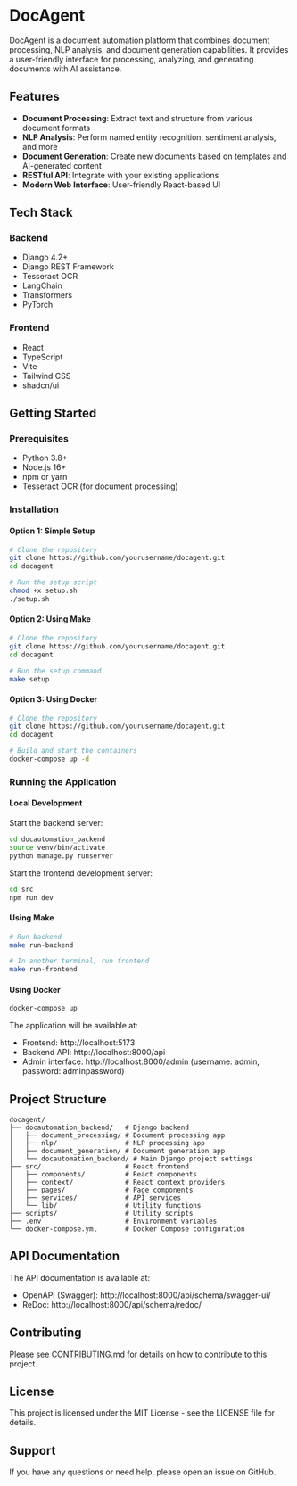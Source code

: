 # DocAgent

DocAgent is a document automation platform that combines document processing, NLP analysis, and document generation capabilities. It provides a user-friendly interface for processing, analyzing, and generating documents with AI assistance.

## Features

- **Document Processing**: Extract text and structure from various document formats
- **NLP Analysis**: Perform named entity recognition, sentiment analysis, and more
- **Document Generation**: Create new documents based on templates and AI-generated content
- **RESTful API**: Integrate with your existing applications
- **Modern Web Interface**: User-friendly React-based UI

## Tech Stack

### Backend
- Django 4.2+
- Django REST Framework
- Tesseract OCR
- LangChain
- Transformers
- PyTorch

### Frontend
- React
- TypeScript
- Vite
- Tailwind CSS
- shadcn/ui

## Getting Started

### Prerequisites

- Python 3.8+
- Node.js 16+
- npm or yarn
- Tesseract OCR (for document processing)

### Installation

#### Option 1: Simple Setup

```bash
# Clone the repository
git clone https://github.com/yourusername/docagent.git
cd docagent

# Run the setup script
chmod +x setup.sh
./setup.sh
```

#### Option 2: Using Make

```bash
# Clone the repository
git clone https://github.com/yourusername/docagent.git
cd docagent

# Run the setup command
make setup
```

#### Option 3: Using Docker

```bash
# Clone the repository
git clone https://github.com/yourusername/docagent.git
cd docagent

# Build and start the containers
docker-compose up -d
```

### Running the Application

#### Local Development

Start the backend server:
```bash
cd docautomation_backend
source venv/bin/activate
python manage.py runserver
```

Start the frontend development server:
```bash
cd src
npm run dev
```

#### Using Make

```bash
# Run backend
make run-backend

# In another terminal, run frontend
make run-frontend
```

#### Using Docker

```bash
docker-compose up
```

The application will be available at:
- Frontend: http://localhost:5173
- Backend API: http://localhost:8000/api
- Admin interface: http://localhost:8000/admin (username: admin, password: adminpassword)

## Project Structure

```
docagent/
├── docautomation_backend/   # Django backend
│   ├── document_processing/ # Document processing app
│   ├── nlp/                 # NLP processing app
│   ├── document_generation/ # Document generation app
│   └── docautomation_backend/ # Main Django project settings
├── src/                     # React frontend
│   ├── components/          # React components
│   ├── context/             # React context providers
│   ├── pages/               # Page components
│   ├── services/            # API services
│   └── lib/                 # Utility functions
├── scripts/                 # Utility scripts
├── .env                     # Environment variables
└── docker-compose.yml       # Docker Compose configuration
```

## API Documentation

The API documentation is available at:
- OpenAPI (Swagger): http://localhost:8000/api/schema/swagger-ui/
- ReDoc: http://localhost:8000/api/schema/redoc/

## Contributing

Please see [CONTRIBUTING.md](CONTRIBUTING.md) for details on how to contribute to this project.

## License

This project is licensed under the MIT License - see the LICENSE file for details.

## Support

If you have any questions or need help, please open an issue on GitHub.
